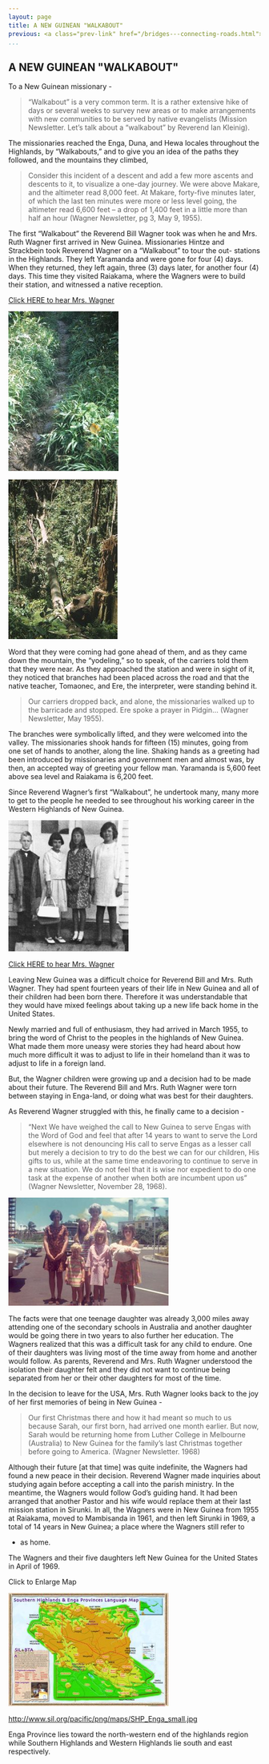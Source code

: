 ```yaml
---
layout: page
title: A NEW GUINEAN "WALKABOUT"
previous: <a class="prev-link" href="/bridges---connecting-roads.html">Previous</a>
...
```

## A NEW GUINEAN "WALKABOUT"

To a New Guinean missionary -

> “Walkabout” is a very common term.  It is a rather extensive
> hike of days or several weeks to survey new areas or to make
> arrangements with new communities to be served by native
> evangelists (Mission Newsletter. Let’s talk about a “walkabout” by Reverend Ian Kleinig).

The missionaries reached the Enga, Duna, and Hewa locales throughout
the Highlands, by “Walkabouts,” and to give you an idea of the paths
they followed, and the mountains they climbed,


> Consider this incident of a descent and add a few more ascents
> and descents to it, to visualize a one-day journey.  We were above
> Makare, and the altimeter read 8,000 feet.  At Makare, forty-five
> minutes later, of which the last ten minutes were more or less
> level going, the altimeter read 6,600 feet – a drop of 1,400 feet in
> a little more than half an hour (Wagner Newsletter, pg 3, May 9, 1955).

The first “Walkabout” the Reverend Bill Wagner took was when he and
Mrs. Ruth Wagner first arrived in New Guinea.  Missionaries Hintze and
Strackbein took Reverend Wagner on a “Walkabout” to tour the out-
stations in the Highlands.  They left Yaramanda and were gone for four
(4) days.  When they returned, they left again, three (3) days later, for
another four (4) days.  This time they visited Raiakama, where the
Wagners were to build their station, and witnessed a native reception.

[Click HERE to hear Mrs. Wagner](audio/047-001.mp3)

![“Walkabout” Footpath](images/047-01.jpg)

![“Walkabout” Footbridge](images/047-02.jpg)

Word that they were coming had gone ahead of them, and as they came
down the mountain, the “yodeling,” so to speak, of the carriers told them
that they were near.  As they approached the station and were in sight of
it, they noticed that branches had been placed across the road and that
the native teacher, Tomaonec, and Ere, the interpreter, were standing
behind it.

> Our carriers dropped back, and alone, the missionaries walked up to
> the barricade and stopped.  Ere spoke a prayer in Pidgin… (Wagner Newsletter, May 1955).

The branches were symbolically lifted, and they were welcomed into the
valley.  The missionaries shook hands for fifteen (15) minutes, going
from one set of hands to another, along the line.  Shaking hands as a
greeting had been introduced by missionaries and government men and
almost was, by then, an accepted way of greeting your fellow man.
Yaramanda is 5,600 feet above sea level and Raiakama is 6,200 feet.

Since Reverend Wagner’s first “Walkabout”, he undertook many, many
more to get to the people he needed to see throughout his working
career in the Western Highlands of New Guinea.

![Sarah Wagner, second from left, waits with other missionary children for a plane that will take them 3000 miles from their New Guinean home to a school in Australia](images/049-01.jpg)

[Click HERE to hear Mrs. Wagner](audio/049-001.mp3)

Leaving New Guinea was a difficult choice for Reverend Bill and Mrs. Ruth
Wagner. They had spent fourteen years of their life in New Guinea and all
of their children had been born there. Therefore it was understandable
that they would have mixed feelings about taking up a new life back home
in the United States.

Newly married and full of enthusiasm, they had arrived in March 1955, to
bring the word of Christ to the peoples in the highlands of New Guinea.
What made them more uneasy were stories they had heard about how much
more difficult it was to adjust to life in their homeland than it was
to adjust to life in a foreign land.

But, the Wagner children were growing up and a decision had to be made
about their future. The Reverend Bill and Mrs. Ruth Wagner were torn
between staying in Enga-land, or doing what was best for their daughters.

As Reverend Wagner struggled with this, he finally came to a decision -

> “Next We have weighed the call to New Guinea to serve Engas with the
> Word of God and feel that after 14 years to want to serve the Lord
> elsewhere is not denouncing His call to serve Engas as a lesser
> call but merely a decision to try to do the best we can for our
> children, His gifts to us, while at the same time endeavoring to
> continue to serve in a new situation. We do not feel that it is wise
> nor expedient to do one task at the expense of another when both
> are incumbent upon us” (Wagner Newsletter, November 28, 1968).

![Returning to the United States; at the Airport in Honolulu, Hawaii](images/051-01.jpg)

The facts were that one teenage daughter was already 3,000 miles away
attending one of the secondary schools in Australia and another daughter
would be going there in two years to also further her education. The
Wagners realized that this was a difficult task for any child to endure.
One of their daughters was living most of the time away from home and
another would follow. As parents, Reverend and Mrs. Ruth Wagner
understood the isolation their daughter felt and they did not want to
continue being separated from her or their other daughters for most of
the time.

In the decision to leave for the USA, Mrs. Ruth Wagner looks back to the
joy of her first memories of being in New Guinea -

> Our first Christmas there and how it had meant so much to us because
> Sarah, our first born, had arrived one month earlier.  But now, Sarah
> would be returning home from Luther College in Melbourne (Australia)
> to New Guinea for the family’s last Christmas together before going to
> America. (Wagner Newsletter. 1968)

Although their future [at that time] was quite indefinite, the Wagners had
found a new peace in their decision. Reverend Wagner made inquiries about
studying again before accepting a call into the parish ministry. In the
meantime, the Wagners would follow God’s guiding hand. It had been arranged
that another Pastor and his wife would replace them at their last mission
station in Sirunki. In all, the Wagners were in New Guinea from 1955 at
Raiakama, moved to Mambisanda in 1961, and then left Sirunki in 1969, a
total of 14 years in New Guinea; a place where the Wagners still refer to
- as home.

The Wagners and their five daughters left New Guinea for the United
States in April of 1969.

Click to Enlarge Map

![images/053-01.jpg](images/053-01.jpg)

http://www.sil.org/pacific/png/maps/SHP_Enga_small.jpg

Enga Province lies toward the north-western end of the
highlands region while Southern Highlands and Western
Highlands lie south and east respectively.